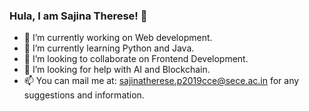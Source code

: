 ### Hula, I am Sajina Therese! 👋


- 🔭 I’m currently working on Web development.
- 🌱 I’m currently learning Python and Java.
- 👯 I’m looking to collaborate on Frontend Development.
- 🤔 I’m looking for help with AI and Blockchain.
- 📫 You can mail me at: sajinatherese.p2019cce@sece.ac.in  for any suggestions and information.
<!--- 😄 Pronouns: ...
 <!---⚡ Fun fact: ...
- <!--- 💬 Ask me about ...--->


